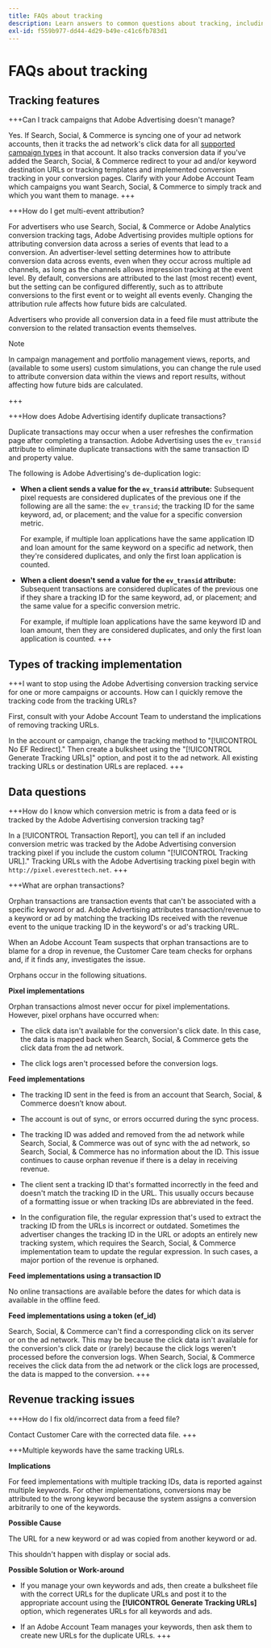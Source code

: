 ```yaml
---
title: FAQs about tracking
description: Learn answers to common questions about tracking, including troubleshooting issues.
exl-id: f559b977-dd44-4d29-b49e-c41c6fb783d1
---
```

# FAQs about tracking

## Tracking features

+++Can I track campaigns that Adobe Advertising doesn't manage?

Yes. If Search, Social, & Commerce is syncing one of your ad network accounts, then it tracks the ad network's click data for all [supported campaign types](/help/search-social-commerce/introduction/supported-inventory.md) in that account. It also tracks conversion data if you've added the Search, Social, & Commerce redirect to your ad and/or keyword destination URLs or tracking templates and implemented conversion tracking in your conversion pages. Clarify with your Adobe Account Team which campaigns you want Search, Social, & Commerce to simply track and which you want them to manage.
+++

+++How do I get multi-event attribution?

For advertisers who use Search, Social, & Commerce or Adobe Analytics conversion tracking tags, Adobe Advertising provides multiple options for attributing conversion data across a series of events that lead to a conversion. An advertiser-level setting determines how to attribute conversion data across events, even when they occur across multiple ad channels, as long as the channels allows impression tracking at the event level. By default, conversions are attributed to the last (most recent) event, but the setting can be configured differently, such as to attribute conversions to the first event or to weight all events evenly. Changing the attribution rule affects how future bids are calculated.

Advertisers who provide all conversion data in a feed file must attribute the conversion to the related transaction events themselves.

>[!NOTE]
>
>In campaign management and portfolio management views, reports, and (available to some users) custom simulations, you can change the rule used to attribute conversion data within the views and report results, without affecting how future bids are calculated.

+++

+++How does Adobe Advertising identify duplicate transactions?

Duplicate transactions may occur when a user refreshes the confirmation page after completing a transaction. Adobe Advertising uses the `ev_transid` attribute to eliminate duplicate transactions with the same transaction ID and property value.

The following is Adobe Advertising's de-duplication logic:

* **When a client sends a value for the `ev_transid` attribute:** Subsequent pixel requests are considered duplicates of the previous one if the following are all the same: the `ev_transid`; the tracking ID for the same keyword, ad, or placement; and the value for a specific conversion metric.

  For example, if multiple loan applications have the same application ID and loan amount for the same keyword on a specific ad network, then they're considered duplicates, and only the first loan application is counted.

* **When a client doesn't send a value for the `ev_transid` attribute:** Subsequent transactions are considered duplicates of the previous one if they share a tracking ID for the same keyword, ad, or placement; and the same value for a specific conversion metric.

  For example, if multiple loan applications have the same keyword ID and loan amount, then they are considered duplicates, and only the first loan application is counted.
+++

## Types of tracking implementation

+++I want to stop using the Adobe Advertising conversion tracking service for one or more campaigns or accounts. How can I quickly remove the tracking code from the tracking URLs?

First, consult with your Adobe Account Team to understand the implications of removing tracking URLs.

In the account or campaign, change the tracking method to "[!UICONTROL No EF Redirect]." Then create a bulksheet using the "[!UICONTROL Generate Tracking URLs]" option, and post it to the ad network. All existing tracking URLs or destination URLs are replaced.
+++

## Data questions

+++How do I know which conversion metric is from a data feed or is tracked by the Adobe Advertising conversion tracking tag?

In a [!UICONTROL Transaction Report], you can tell if an included conversion metric was tracked by the Adobe Advertising conversion tracking pixel if you include the custom column "[!UICONTROL Tracking URL]." Tracking URLs with the Adobe Advertising tracking pixel begin with `http://pixel.everesttech.net`.
+++

+++What are orphan transactions?

Orphan transactions are transaction events that can't be associated with a specific keyword or ad. Adobe Advertising attributes transaction/revenue to a keyword or ad by matching the tracking IDs received with the revenue event to the unique tracking ID in the keyword's or ad's tracking URL.

When an Adobe Account Team suspects that orphan transactions are to blame for a drop in revenue, the Customer Care team checks for orphans and, if it finds any, investigates the issue.

Orphans occur in the following situations.

**Pixel implementations**

Orphan transactions almost never occur for pixel implementations. However, pixel orphans have occurred when:

* The click data isn't available for the conversion's click date. In this case, the data is mapped back when Search, Social, & Commerce gets the click data from the ad network.

* The click logs aren't processed before the conversion logs.

**Feed implementations**

* The tracking ID sent in the feed is from an account that Search, Social, & Commerce doesn’t know about.

* The account is out of sync, or errors occurred during the sync process.

* The tracking ID was added and removed from the ad network while Search, Social, & Commerce was out of sync with the ad network, so Search, Social, & Commerce has no information about the ID. This issue continues to cause orphan revenue if there is a delay in receiving revenue.

* The client sent a tracking ID that's formatted incorrectly in the feed and doesn't match the tracking ID in the URL. This usually occurs because of a formatting issue or when tracking IDs are abbreviated in the feed.

* In the configuration file, the regular expression that's used to extract the tracking ID from the URLs is incorrect or outdated. Sometimes the advertiser changes the tracking ID in the URL or adopts an entirely new tracking system, which requires the Search, Social, & Commerce implementation team to update the regular expression. In such cases, a major portion of the revenue is orphaned.

**Feed implementations using a transaction ID**

No online transactions are available before the dates for which data is available in the offline feed.

**Feed implementations using a token (ef_id)**

Search, Social, & Commerce can't find a corresponding click on its server or on the ad network. This may be because the click data isn't available for the conversion's click date or (rarely) because the click logs weren't processed before the conversion logs. When Search, Social, & Commerce receives the click data from the ad network or the click logs are processed, the data is mapped to the conversion.
+++

## Revenue tracking issues

+++How do I fix old/incorrect data from a feed file?

Contact Customer Care with the corrected data file.
+++

+++Multiple keywords have the same tracking URLs.

**Implications**

For feed implementations with multiple tracking IDs, data is reported against multiple keywords. For other implementations, conversions may be attributed to the wrong keyword because the system assigns a conversion arbitrarily to one of the keywords.

**Possible Cause**

The URL for a new keyword or ad was copied from another keyword or ad.

This shouldn't happen with display or social ads.

**Possible Solution or Work-around**

* If you manage your own keywords and ads, then create a bulksheet file with the correct URLs for the duplicate URLs and post it to the appropriate account using the **[!UICONTROL Generate Tracking URLs]** option, which regenerates URLs for all keywords and ads.

* If an Adobe Account Team manages your keywords, then ask them to create new URLs for the duplicate URLs.
+++
